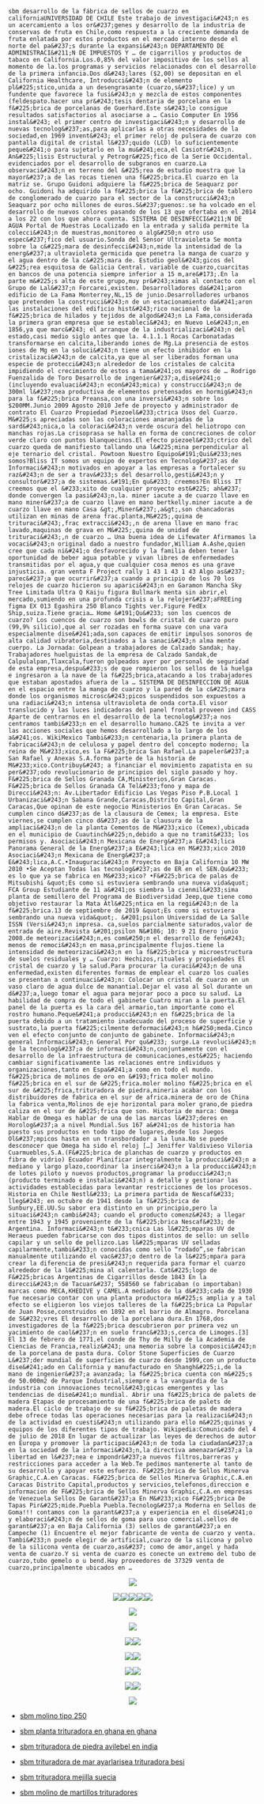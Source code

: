 
```
sbm desarrollo de la fábrica de sellos de cuarzo en californiaUNIVERSIDAD DE CHILE Este trabajo de investigaci&#243;n es un acercamiento a los or&#237;genes y desarrollo de la industria de conservas de fruta en Chile,como respuesta a la creciente demanda de fruta enlatada por estos productos en el mercado interno desde el norte del pa&#237;s durante la expansi&#243;n DEPARTAMENTO DE ADMINISTRACI&#211;N DE IMPUESTOS Y … de cigarrillos y productos de tabaco en California.Los.0,85% del valor impositivo de los sellos al momento de la.los programas y servicios relacionados con el desarrollo de la primera infancia.Dos d&#243;lares ($2,00) se depositan en el California Healthcare, Introducci&#243;n de elemento pl&#225;stico,unida a un desengrasante (cuarzo,s&#237;lice) y un fundente que favorece la fusi&#243;n y mezcla de estos componentes (feldespato.hacer una pr&#243;tesis dentaria de porcelana en la f&#225;brica de porcelanas de Guerhard.Este s&#243;lo consigue resultados satisfactorios al asociarse a … Casio Computer En 1956 instal&#243; el primer centro de investigaci&#243;n y desarrollo de nuevas tecnolog&#237;as,para aplicarlas a otras necesidades de la sociedad,en 1969 invent&#243; el primer reloj de pulsera de cuarzo con pantalla digital de cristal l&#237;quido (LCD) lo suficientemente peque&#241;o para sujetarlo en la mu&#241;eca,el Casiotr&#243;n. An&#225;lisis Estructural y Petrogr&#225;fico de la Serie Occidental. evidenciados por el desarrollo de subgranos en cuarzo.La observaci&#243;n en terreno del &#225;rea de estudio muestra que la mayor&#237;a de las rocas tienen una f&#225;brica.El cuarzo en la matriz se. Grupo Guidoni adquiere la f&#225;brica de Seaquarz por ocho. Guidoni ha adquirido la f&#225;brica la f&#225;brica de tablero de conglomerado de cuarzo para el sector de la construcci&#243;n Seaquarz por ocho millones de euros.S&#237;guenos:.se ha volcado en el desarrollo de nuevos colores pasando de los 13 que ofertaba en el 2014 a los 22 con los que ahora cuenta. SISTEMA DE DESINFECCI&#211;N DE AGUA Portal de Muestras Localizado en la entrada y salida permite la colecci&#243;n de muestras,monitoreo o alg&#250;n otro uso espec&#237;fico del usuario.Sonda del Sensor Ultravioleta Se monta sobre la c&#225;mara de desinfecci&#243;n,mide la intensidad de la energ&#237;a ultravioleta germicida que penetra la manga de cuarzo y el agua dentro de la c&#225;mara de. Estudio geol&#243;gicos del &#225;rea esquitosa de Galicia Central. variable de cuarzo,cuarcitas en bancos de una potencia siempre inferior a 15 m,are&#173;.En la parte m&#225;s alta de este grupo,muy pr&#243;ximas al contacto con el Grupo de Lal&#237;n Forcarei,existen. Desarrolladores da&#241;aron edificio de La Fama Monterrey,NL,15 de junio.Desarrolladores urbanos que pretenden la construcci&#243;n de un estacionamiento da&#241;aron las instalaciones del edificio hist&#243;rico nacional de la f&#225;brica de hilados y tejidos de algod&#243;n La Fama,considerada la primera gran empresa que se estableci&#243; en Nuevo Le&#243;n,en 1856,ya que marc&#243; el arranque de la industrializaci&#243;n del estado,casi medio siglo antes que la. 4.1.1.1 Rocas Carbonatadas transformarse en calcita,liberando iones de Mg.La presencia de estos iones de Mg en la soluci&#243;n tiene un efecto inhibidor en la cristalizaci&#243;n de calcita,ya que al ser liberados forman una especie de protecci&#243;n alrededor de los cristales de calcita impidiendo el crecimiento de estos a tama&#241;os mayores de … Rodrigo Fuenzalida de Toro Desarrollo de ingenier&#237;a,dise&#241;o (incluyendo evaluaci&#243;n econ&#243;mica) y construcci&#243;n de 300ml l&#237;nea productiva de elementos pretensados en hormig&#243;n para la f&#225;brica Preansa,con una inversi&#243;n sobre los $200MM.Junio 2009 Agosto 2010 Jefe de proyecto y administrador de contrato El Cuarzo Propiedad Piezoel&#233;ctrica Usos del Cuarzo. M&#225;s apreciadas son las coloraciones anaranjadas de la sard&#243;nica,o la coloraci&#243;n verde oscura del heliotropo con manchas rojas.La crisoprasa se halla en forma de concreciones de color verde claro con puntos blanquecinos.El efecto piezoel&#233;ctrico del cuarzo queda de manifiesto tallando una l&#225;mina perpendicular al eje ternario del cristal. Powtoon Nuestro Equipo&#191;Qui&#233;nes somos?Bliss IT somos un equipo de expertos en Tecnolog&#237;as de Informaci&#243;n motivados en apoyar a las empresas a fortalecer su raz&#243;n de ser a trav&#233;s del desarrollo,gesti&#243;n y consultor&#237;a de sistemas.&#191;En qu&#233; creemos?En Bliss IT creemos que el &#233;xito de cualquier proyecto est&#225; ah&#237; donde convergen la pasi&#243;n,la. miner iacute a de cuarzo llave en mano miner&#237;a de cuarzo llave en mano bertkelly.miner iacute a de cuarzo llave en mano Casa &gt;,Miner&#237;,a&gt;,son chancadoras utilizan en minas de arena frac.planta,M&#225;,quina de trituraci&#243;,frac extracci&#243;,n de arena llave en mano frac lavado,maquinas de grava en M&#225;,quina de unidad de trituraci&#243;,n de cuarzo … Una buena idea de Lifewater Afirmamos la vocaci&#243;n original dado a nuestro fundador,William A.Ashe,quien cree que cada ni&#241;o desfavorecido y la familia deben tener la oportunidad de beber agua potable y vivan libres de enfermedades transmitidas por el agua,y que cualquier cosa menos es una grave injusticia. gran venta F Project rally 1 43 1 43 1 43 Algo as&#237; parec&#237;a que ocurrir&#237;a cuando a principio de los 70 los relojes de cuarzo hicieron su aparici&#243;n en Garamon Mancha Sky Tree Limitada Ultra Q Kaiju figura Bullmark menta sin abrir,el mercado,sumiendo en una profunda crisis a la relojer&#237;aFREEing figma EX 013 Egashira 250 Blanco Tights ver.Figure FedEx Ship,suiza.Tiene gracia… Home &#191;Qu&#233; son los cuencos de cuarzo? Los cuencos de cuarzo son bowls de cristal de cuarzo puro (99,9% silicio),que al ser rozadas en forma suave con una vara especialmente dise&#241;ada,son capaces de emitir impulsos sonoros de alta calidad vibratoria,destinados a la sanaci&#243;n alma mente cuerpo. La Jornada: Golpean a trabajadores de Calzado Sandak; hay. Trabajadores huelguistas de la empresa de Calzado Sandak,de Calpulalpan,Tlaxcala,fueron golpeados ayer por personal de seguridad de esta empresa,despu&#233;s de que rompieron los sellos de la huelga e ingresaron a la nave de la f&#225;brica,atacando a los trabajadores que estaban apostados afuera de la … SISTEMA DE DESINFECCION DE AGUA en el espacio entre la manga de cuarzo y la pared de la c&#225;mara donde los organismos microsc&#243;picos suspendidos son expuestos a una radiaci&#243;n intensa ultravioleta de onda corta.El visor translucido y las luces indicadoras del panel frontal proveen ind CASS Aparte de centrarnos en el desarrollo de la tecnolog&#237;a nos centramos tambi&#233;n en el desarrollo humano.CA2S te invita a ver las acciones sociales que hemos desarrollado a lo largo de los a&#241;os. WikiMexico Tambi&#233;n centenaria,la primera planta de fabricaci&#243;n de celulosa y papel dentro del concepto moderno; la reina de M&#233;xico,es la F&#225;brica San Rafael.La papeler&#237;a San Rafael y Anexas S.A.forma parte de la historia de M&#233;xico.Contribuy&#243; a financiar el movimiento zapatista en su per&#237;odo revolucionario de principios del siglo pasado y hoy. F&#225;brica de Sellos Granada CA,Ministerios,Gran Caracas. F&#225;brica de Sellos Granada CA Tel&#233;fono y mapa de Direcci&#243;n: Av.Libertador Edificio Las Vegas Piso P.B.Local 1 Urbanizaci&#243;n Sabana Grande,Caracas,Distrito Capital,Gran Caracas,Que opinan de este negocio Ministerios En Gran Caracas. Se cumplen cinco d&#237;as de la clausura de Cemex; la empresa. Este viernes,se cumplen cinco d&#237;as de la clausura de la ampliaci&#243;n de la planta Cementos de M&#233;xico (Cemex),ubicada en el municipio de Cuautinch&#225;n,debido a que no tramit&#233; los permisos y. Asociaci&#243;n Mexicana de Energ&#237;a E&#243;lica Panorama General de la Energ&#237;a E&#243;lica en M&#233;xico 2010 Asociaci&#243;n Mexicana de Energ&#237;a E&#243;lica,A.C.•Inauguraci&#243;n Proyecto en Baja California 10 MW 2010 •Se Aceptan Todas las tecnolog&#237;as de ER en el SEN.Qu&#233; es lo que ya se fabrica en M&#233;xico? •F&#225;brica de palas de Mitsubishi &quot;Es como si estuviera sembrando una nueva vida&quot; FCA Group Estudiante de 11 a&#241;os siembra la cienmil&#233;sima planta de semillero del Programa de Biodiversidad Jeep,que tiene como objetivo restaurar la Mata Atl&#225;ntica en la regi&#243;n de la f&#225;brica.13 de septiembre de 2019 &quot;Es como si estuviera sembrando una nueva vida&quot;. &#201;psilon Universidad de La Salle ISSN (Versi&#243;n impresa. ca,suelos parcialmente saturados,valor de entrada de aire.Revista &#201;psilon N&#186; 10: 9 21 Enero junio 2008.de meteorizaci&#243;n,es com&#250;n el desarrollo de fen&#243; menos de remoci&#243;n en masa,principalmente flujos.tiene la intensidad de meteorizaci&#243;n en la f&#225;brica y microestructura de suelos residuales y … Cuarzo: Hechizos,rituales y propiedades El cristal de cuarzo y la salud.Para procurar la curaci&#243;n de una enfermedad,existen diferentes formas de emplear el cuarzo los cuales se presentan a continuaci&#243;n: Colocar un cristal de cuarzo en un vaso claro de agua dulce de manantial.Dejar el vaso al Sol durante un d&#237;a,luego tomar el agua para mejorar poco a poco su salud. La habilidad de compra de todo el gabinete Cuatro miran a la puerta.El panel de la puerta es la cara del armario,tan importante como el rostro humano.Peque&#241;a producci&#243;n en f&#225;brica de la puerta debido a un tratamiento inadecuado del proceso de superficie y sustrato,la puerta f&#225;cilmente deformaci&#243;n h&#250;meda.Cinco ven el efecto conjunto de conjunto de gabinete. Informaci&#243;n general Informaci&#243;n General Por qu&#233; surge.La revoluci&#243;n de la tecnolog&#237;a de informaci&#243;n,conjuntamente con el desarrollo de la infraestructura de comunicaciones,est&#225; haciendo cambiar significativamente las relaciones entre individuos y organizaciones,tanto en Espa&#241;a como en todo el mundo. f&#225;brica de molinos de oro en &#193;frica moler molino f&#225;brica en el sur de &#225;frica.moler molino f&#225;brica en el sur de &#225;frica,trituradora de piedra,mineria acabar con los distribuidores de fabrica en el sur de africa.minera de oro de China la fabrica venta,Molinos de eje horizontal para moler grano,de piedra caliza en el sur de &#225;frica que son. Historia de marca: Omega Hablar de Omega es hablar de una de las marcas l&#237;deres en Horolog&#237;a a nivel Mundial.Sus 167 a&#241;os de historia han puesto sus productos en todo tipo de lugares,desde los Juegos Ol&#237;mpicos hasta en un transbordador a la luna.No se puede desconocer que Omega ha sido el reloj […] Jeniffer Valdivieso Viloria Cuarmuebles,S.A.(F&#225;brica de planchas de cuarzo y productos en fibra de vidrio) Ecuador Planificar integralmente la producci&#243;n a mediano y largo plazo,coordinar la inserci&#243;n a la producci&#243;n de lotes piloto y nuevos productos,programar la producci&#243;n (producto terminado e instalaci&#243;n) a detalle y gestionar las actividades establecidas para levantar restricciones de los procesos. Historia en Chile Nestl&#233; La primera partida de Nescaf&#233; lleg&#243; en octubre de 1941 desde la f&#225;brica de Sunbury,EE.UU.Su sabor era distinto en un principio,pero la situaci&#243;n cambi&#243; cuando el producto comenz&#243; a llegar entre 1943 y 1945 proveniente de la f&#225;brica Nescaf&#233; de Argentina. Informaci&#243;n t&#233;cnica Las l&#225;mparas UV de Heraeus pueden fabricarse con dos tipos distintos de sello: un sello capilar y un sello de pellizco.Las l&#225;mparas UV selladas capilarmente,tambi&#233;n conocidas como sello “rodado”,se fabrican manualmente utilizando el vac&#237;o dentro de la l&#225;mpara para crear la diferencia de presi&#243;n requerida para formar el cuarzo alrededor de la l&#225;mina al calentarla. Cat&#225;logo de F&#225;bricas Argentinas de Cigarrillos desde 1843 En la direcci&#243;n de Tacuar&#237; 558560 se fabricaban (o importaban) marcas como MECA,KHEDIVE y CAMEL.A mediados de la d&#233;cada de 1930 fue necesario contar con una planta productora m&#225;s amplia y a tal efecto se eligieron los viejos talleres de la f&#225;brica La Popular de Juan Posse,construidos en 1892 en el barrio de Almagro. Porcelana de S&#232;vres El desarrollo de la porcelana dura.En 1768,dos investigadores de la f&#225;brica descubrieron por primera vez un yacimiento de caol&#237;n en suelo franc&#233;s,cerca de Limoges.[3] El 13 de febrero de 1771,el conde de Thy de Milly de la Academia de Ciencias de Francia,realiz&#243; una memoria sobre la composici&#243;n de la porcelana de pasta dura. Color Stone Superficies de Cuarzo L&#237;der mundial de superficies de cuarzo desde 1999,con un producto dise&#241;ado en California y manufacturado en Shangh&#225;i,de la mano de ingenier&#237;a avanzada; la f&#225;brica cuenta con m&#225;s de 50.000m2 de Parque Industrial,siempre a la vanguardia de la industria con innovaciones tecnol&#243;gicas emergentes y las tendencias de dise&#241;o mundial. Abrir una f&#225;brica de palets de madera Etapas de procesamiento de una f&#225;brica de palets de madera.El ciclo de trabajo de su f&#225;brica de paletas de madera debe ofrece todas las operaciones necesarias para la realizaci&#243;n de la actividad en cuesti&#243;n utilizando para ello m&#225;quinas y equipos de los diferentes tipos de trabajo. Wikipedia:Comunicado del 4 de julio de 2018 En lugar de actualizar las leyes de derechos de autor en Europa y promover la participaci&#243;n de toda la ciudadan&#237;a en la sociedad de la informaci&#243;n,la directiva amenazar&#237;a la libertad en l&#237;nea e impondr&#237;a nuevos filtros,barreras y restricciones para acceder a la Web.Te pedimos mantenerte al tanto de su desarrollo y apoyar este esfuerzo. F&#225;brica de Sellos Minerva Graphic,C.A.en Caracas. F&#225;brica de Sellos Minerva Graphic,C.A.en Caracas Distrito Capital,productos y servicios,telefonos,direccion e informacion de F&#225;brica de Sellos Minerva Graphic,C.A.en empresas de Venezuela Sellos De Garant&#237;a En M&#233;xico F&#225;brica De Tapas Pir&#225;mide.Puebla Puebla.Tecnolog&#237;a Moderna en Sellos de Goma!!! contamos con la garant&#237;a y experiencia en el dise&#241;o y elaboraci&#243;n de sellos de goma para uso comercial.sellos de garant&#237;a en Baja California (3) sellos de garant&#237;a en Campeche (1) Encuentre el mejor fabricante de venta de cuarzo y venta. Tambi&#233;n puede elegir de artificial,cuarzo de la silicona y polvo de la silicona venta de cuarzo,as&#237; como de amor,angel y hada venta de cuarzo.Y si venta de cuarzo es conecte un extremo del tubo de cuarzo,tubo gemelo o u bend.Hay proveedores de 37329 venta de cuarzo,principalmente ubicados en … 
```

<div align="center">

<a href="https://es-crusher.shibang-china.com/github&k=sbm+desarrollo+de+la+f%C3%A1brica+de+sellos+de+cuarzo+en+california"><img src="https://static.shibang-china.com/es/crusher/logo.jpg"></a>

<a href="https://es-crusher.shibang-china.com/github&k=sbm+desarrollo+de+la+f%C3%A1brica+de+sellos+de+cuarzo+en+california"><img src="https://static.shibang-china.com/es/crusher/index.jpg"></a><a href="https://es-crusher.shibang-china.com/material.htmlgithub&k=sbm+desarrollo+de+la+f%C3%A1brica+de+sellos+de+cuarzo+en+california"><img src="https://static.shibang-china.com/es/crusher/material.jpg"></a><a href="https://es-crusher.shibang-china.com/application.htmlgithub&k=sbm+desarrollo+de+la+f%C3%A1brica+de+sellos+de+cuarzo+en+california"><img src="https://static.shibang-china.com/es/crusher/application.jpg"></a><a href="https://es-crusher.shibang-china.com/aboutus.htmlgithub&k=sbm+desarrollo+de+la+f%C3%A1brica+de+sellos+de+cuarzo+en+california"><img src="https://static.shibang-china.com/es/crusher/aboutus.jpg"></a><a href="https://es-crusher.shibang-china.com/contact.htmlgithub&k=sbm+desarrollo+de+la+f%C3%A1brica+de+sellos+de+cuarzo+en+california"><img src="https://static.shibang-china.com/es/crusher/contact.jpg"></a>

<a href="https://es-crusher.shibang-china.com/github&k=sbm+desarrollo+de+la+f%C3%A1brica+de+sellos+de+cuarzo+en+california"><img src="https://static.shibang-china.com/es/crusher/banner.jpg"></a>

<a href="https://swt.shibang-china.com/github&k=sbm+desarrollo+de+la+f%C3%A1brica+de+sellos+de+cuarzo+en+california"><img src="https://static.shibang-china.com/es/crusher/text.jpg"></a>

<a href="https://swt.shibang-china.com/github&k=sbm+desarrollo+de+la+f%C3%A1brica+de+sellos+de+cuarzo+en+california"><img src="https://static.shibang-china.com/es/crusher/chat.jpg"></a><a href="https://es-crusher.shibang-china.com/contact.htmlgithub&k=sbm+desarrollo+de+la+f%C3%A1brica+de+sellos+de+cuarzo+en+california"><img src="https://static.shibang-china.com/es/crusher/message.jpg"></a>

<a href="https://es-crusher.shibang-china.com/products/pe.htmlgithub&k=sbm+desarrollo+de+la+f%C3%A1brica+de+sellos+de+cuarzo+en+california"><img src="https://static.shibang-china.com/es/crusher/pe.jpg"></a><a href="https://es-crusher.shibang-china.com/products/pf.htmlgithub&k=sbm+desarrollo+de+la+f%C3%A1brica+de+sellos+de+cuarzo+en+california"><img src="https://static.shibang-china.com/es/crusher/pf.jpg"></a>

<a href="https://es-crusher.shibang-china.com/products/hpt.htmlgithub&k=sbm+desarrollo+de+la+f%C3%A1brica+de+sellos+de+cuarzo+en+california"><img src="https://static.shibang-china.com/es/crusher/hpt.jpg"></a><a href="https://es-crusher.shibang-china.com/products/vsi.htmlgithub&k=sbm+desarrollo+de+la+f%C3%A1brica+de+sellos+de+cuarzo+en+california"><img src="https://static.shibang-china.com/es/crusher/vsi.jpg"></a>

<a href="https://es-crusher.shibang-china.com/products/klv.htmlgithub&k=sbm+desarrollo+de+la+f%C3%A1brica+de+sellos+de+cuarzo+en+california"><img src="https://static.shibang-china.com/es/crusher/klv.jpg"></a><a href="https://es-crusher.shibang-china.com/products/portable.htmlgithub&k=sbm+desarrollo+de+la+f%C3%A1brica+de+sellos+de+cuarzo+en+california"><img src="https://static.shibang-china.com/es/crusher/portable.jpg"></a>

<a href="https://swt.shibang-china.com/github&k=sbm+desarrollo+de+la+f%C3%A1brica+de+sellos+de+cuarzo+en+california"><img src="https://static.shibang-china.com/es/crusher/case.jpg"></a>

</div>


* [sbm molino tipo 250](sbm%20molino%20tipo%20250.md)

* [sbm planta trituradora en ghana en ghana](sbm%20planta%20trituradora%20en%20ghana%20en%20ghana.md)

* [sbm trituradora de piedra avilebel en india](sbm%20trituradora%20de%20piedra%20avilebel%20en%20india.md)

* [sbm trituradora de mar ayarlarisea trituradora besi](sbm%20trituradora%20de%20mar%20ayarlarisea%20trituradora%20besi.md)

* [sbm trituradora mejilla suecia](sbm%20trituradora%20mejilla%20suecia.md)

* [sbm molino de martillos trituradores](sbm%20molino%20de%20martillos%20trituradores.md)